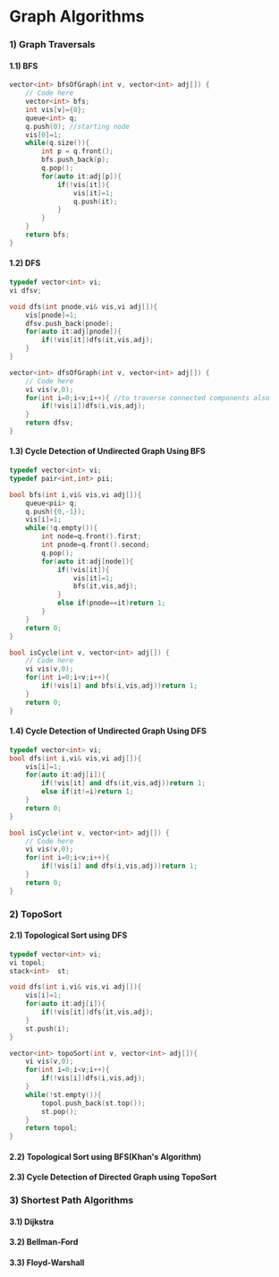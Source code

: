 # Graph Algorithms

### 1) Graph Traversals

#### 1.1) BFS

```C++
vector<int> bfsOfGraph(int v, vector<int> adj[]) {
    // Code here
    vector<int> bfs;
    int vis[v]={0};
    queue<int> q;
    q.push(0); //starting node
    vis[0]=1;
    while(q.size()){
        int p = q.front();
        bfs.push_back(p);
        q.pop();
        for(auto it:adj[p]){
            if(!vis[it]){
                vis[it]=1;
                q.push(it);
            }
        }
    }
    return bfs;
}

```

#### 1.2) DFS
```C++
typedef vector<int> vi;
vi dfsv;

void dfs(int pnode,vi& vis,vi adj[]){
    vis[pnode]=1;
    dfsv.push_back(pnode);
    for(auto it:adj[pnode]){
        if(!vis[it])dfs(it,vis,adj);
    }
}

vector<int> dfsOfGraph(int v, vector<int> adj[]) {
    // Code here
    vi vis(v,0);
    for(int i=0;i<v;i++){ //to traverse connected components also
        if(!vis[i])dfs(i,vis,adj);
    }
    return dfsv;
}
```

#### 1.3) Cycle Detection of Undirected Graph Using BFS
```C++
typedef vector<int> vi;
typedef pair<int,int> pii;

bool bfs(int i,vi& vis,vi adj[]){
    queue<pii> q;
    q.push({0,-1});
    vis[i]=1;
    while(!q.empty()){
        int node=q.front().first;
        int pnode=q.front().second;
        q.pop();
        for(auto it:adj[node]){
            if(!vis[it]){
                vis[it]=1;
                bfs(it,vis,adj);
            }
            else if(pnode==it)return 1;
        }
    }
    return 0;
}

bool isCycle(int v, vector<int> adj[]) {
    // Code here
    vi vis(v,0);
    for(int i=0;i<v;i++){
        if(!vis[i] and bfs(i,vis,adj))return 1;
    }
    return 0;
}
```

#### 1.4) Cycle Detection of Undirected Graph Using DFS
```C++
typedef vector<int> vi;
bool dfs(int i,vi& vis,vi adj[]){
    vis[i]=1;
    for(auto it:adj[i]){
        if(!vis[it] and dfs(it,vis,adj))return 1;
        else if(it!=i)return 1;
    }
    return 0;
}

bool isCycle(int v, vector<int> adj[]) {
    // Code here
    vi vis(v,0);
    for(int i=0;i<v;i++){
        if(!vis[i] and dfs(i,vis,adj))return 1;
    }
    return 0;
}
```

### 2) TopoSort

#### 2.1) Topological Sort using DFS
```C++
typedef vector<int> vi;
vi topol;
stack<int>  st;

void dfs(int i,vi& vis,vi adj[]){
    vis[i]=1;
    for(auto it:adj[i]){
        if(!vis[it])dfs(it,vis,adj);
    }
    st.push(i);
}

vector<int> topoSort(int v, vector<int> adj[]){
    vi vis(v,0);
    for(int i=0;i<v;i++){
        if(!vis[i])dfs(i,vis,adj);
    }
    while(!st.empty()){
        topol.push_back(st.top());
        st.pop();
    }
    return topol;
}

```
#### 2.2) Topological Sort using BFS(Khan's Algorithm)
#### 2.3) Cycle Detection of Directed Graph using TopoSort

### 3) Shortest Path Algorithms

#### 3.1) Dijkstra
#### 3.2) Bellman-Ford
#### 3.3) Floyd-Warshall




